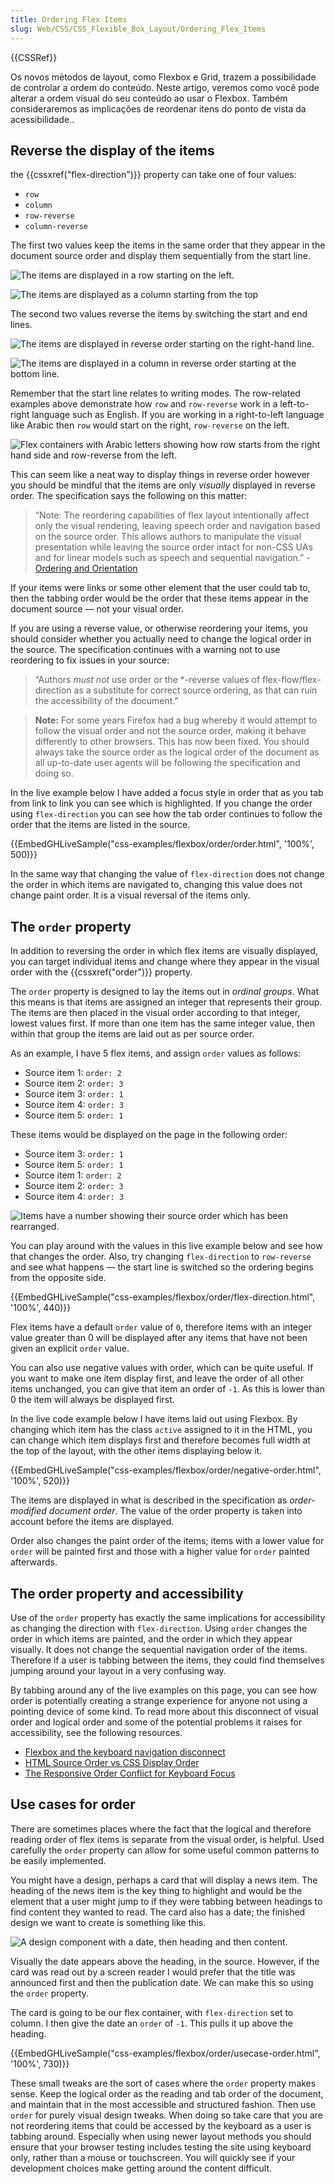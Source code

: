 ```yaml
---
title: Ordering Flex Items
slug: Web/CSS/CSS_Flexible_Box_Layout/Ordering_Flex_Items
---
```


{{CSSRef}}

Os novos métodos de layout, como Flexbox e Grid, trazem a possibilidade de controlar a ordem do conteúdo. Neste artigo, veremos como você pode alterar a ordem visual do seu conteúdo ao usar o Flexbox. Também consideraremos as implicações de reordenar itens do ponto de vista da acessibilidade..

## Reverse the display of the items

the {{cssxref("flex-direction")}} property can take one of four values:

- `row`
- `column`
- `row-reverse`
- `column-reverse`

The first two values ​​keep the items in the same order that they appear in the document source order and display them sequentially from the start line.

![The items are displayed in a row starting on the left.](basics1.png)

![The items are displayed as a column starting from the top ](align10.png)

The second two values ​​reverse the items by switching the start and end lines.

![The items are displayed in reverse order starting on the right-hand line.](align9.png)

![The items are displayed in a column in reverse order starting at the bottom line.](align11.png)

Remember that the start line relates to writing modes. The row-related examples above demonstrate how `row` and `row-reverse` work in a left-to-right language such as English. If you are working in a right-to-left language like Arabic then `row` would start on the right, `row-reverse` on the left.

![Flex containers with Arabic letters showing how row starts from the right hand side and row-reverse from the left.](order-rtl.png)

This can seem like a neat way to display things in reverse order however you should be mindful that the items are only _visually_ displayed in reverse order. The specification says the following on this matter:

> “Note: The reordering capabilities of flex layout intentionally affect only the visual rendering, leaving speech order and navigation based on the source order. This allows authors to manipulate the visual presentation while leaving the source order intact for non-CSS UAs and for linear models such as speech and sequential navigation.” - [Ordering and Orientation](https://www.w3.org/TR/css-flexbox-1/#flow-order)

If your items were links or some other element that the user could tab to, then the tabbing order would be the order that these items appear in the document source — not your visual order.

If you are using a reverse value, or otherwise reordering your items, you should consider whether you actually need to change the logical order in the source. The specification continues with a warning not to use reordering to fix issues in your source:

> “Authors _must not_ use order or the \*-reverse values of flex-flow/flex-direction as a substitute for correct source ordering, as that can ruin the accessibility of the document.”

> **Note:** For some years Firefox had a bug whereby it would attempt to follow the visual order and not the source order, making it behave differently to other browsers. This has now been fixed. You should always take the source order as the logical order of the document as all up-to-date user agents will be following the specification and doing so.

In the live example below I have added a focus style in order that as you tab from link to link you can see which is highlighted. If you change the order using `flex-direction` you can see how the tab order continues to follow the order that the items are listed in the source.

{{EmbedGHLiveSample("css-examples/flexbox/order/order.html", '100%', 500)}}

In the same way that changing the value of `flex-direction` does not change the order in which items are navigated to, changing this value does not change paint order. It is a visual reversal of the items only.

## The `order` property

In addition to reversing the order in which flex items are visually displayed, you can target individual items and change where they appear in the visual order with the {{cssxref("order")}} property.

The `order` property is designed to lay the items out in _ordinal groups_. What this means is that items are assigned an integer that represents their group. The items are then placed in the visual order according to that integer, lowest values first. If more than one item has the same integer value, then within that group the items are laid out as per source order.

As an example, I have 5 flex items, and assign `order` values as follows:

- Source item 1: `order: 2`
- Source item 2: `order: 3`
- Source item 3: `order: 1`
- Source item 4: `order: 3`
- Source item 5: `order: 1`

These items would be displayed on the page in the following order:

- Source item 3: `order: 1`
- Source item 5: `order: 1`
- Source item 1: `order: 2`
- Source item 2: `order: 3`
- Source item 4: `order: 3`

![Items have a number showing their source order which has been rearranged.](order-property.png)

You can play around with the values in this live example below and see how that changes the order. Also, try changing `flex-direction` to `row-reverse` and see what happens — the start line is switched so the ordering begins from the opposite side.

{{EmbedGHLiveSample("css-examples/flexbox/order/flex-direction.html", '100%', 440)}}

Flex items have a default `order` value of `0`, therefore items with an integer value greater than 0 will be displayed after any items that have not been given an explicit `order` value.

You can also use negative values with order, which can be quite useful. If you want to make one item display first, and leave the order of all other items unchanged, you can give that item an order of `-1`. As this is lower than 0 the item will always be displayed first.

In the live code example below I have items laid out using Flexbox. By changing which item has the class `active` assigned to it in the HTML, you can change which item displays first and therefore becomes full width at the top of the layout, with the other items displaying below it.

{{EmbedGHLiveSample("css-examples/flexbox/order/negative-order.html", '100%', 520)}}

The items are displayed in what is described in the specification as _order-modified document order_. The value of the order property is taken into account before the items are displayed.

Order also changes the paint order of the items; items with a lower value for `order` will be painted first and those with a higher value for `order` painted afterwards.

## The order property and accessibility

Use of the `order` property has exactly the same implications for accessibility as changing the direction with `flex-direction`. Using `order` changes the order in which items are painted, and the order in which they appear visually. It does not change the sequential navigation order of the items. Therefore if a user is tabbing between the items, they could find themselves jumping around your layout in a very confusing way.

By tabbing around any of the live examples on this page, you can see how order is potentially creating a strange experience for anyone not using a pointing device of some kind. To read more about this disconnect of visual order and logical order and some of the potential problems it raises for accessibility, see the following resources.

- [Flexbox and the keyboard navigation disconnect](https://tink.uk/flexbox-the-keyboard-navigation-disconnect/)
- [HTML Source Order vs CSS Display Order](http://adrianroselli.com/2015/10/html-source-order-vs-css-display-order.html)
- [The Responsive Order Conflict for Keyboard Focus](https://alastairc.uk/2017/06/the-responsive-order-conflict/)

## Use cases for order

There are sometimes places where the fact that the logical and therefore reading order of flex items is separate from the visual order, is helpful. Used carefully the `order` property can allow for some useful common patterns to be easily implemented.

You might have a design, perhaps a card that will display a news item. The heading of the news item is the key thing to highlight and would be the element that a user might jump to if they were tabbing between headings to find content they wanted to read. The card also has a date; the finished design we want to create is something like this.

![A design component with a date, then heading and then content.](order-card.png)

Visually the date appears above the heading, in the source. However, if the card was read out by a screen reader I would prefer that the title was announced first and then the publication date. We can make this so using the `order` property.

The card is going to be our flex container, with `flex-direction` set to column. I then give the date an `order` of `-1`. This pulls it up above the heading.

{{EmbedGHLiveSample("css-examples/flexbox/order/usecase-order.html", '100%', 730)}}

These small tweaks are the sort of cases where the `order` property makes sense. Keep the logical order as the reading and tab order of the document, and maintain that in the most accessible and structured fashion. Then use `order` for purely visual design tweaks. When doing so take care that you are not reordering items that could be accessed by the keyboard as a user is tabbing around. Especially when using newer layout methods you should ensure that your browser testing includes testing the site using keyboard only, rather than a mouse or touchscreen. You will quickly see if your development choices make getting around the content difficult.
